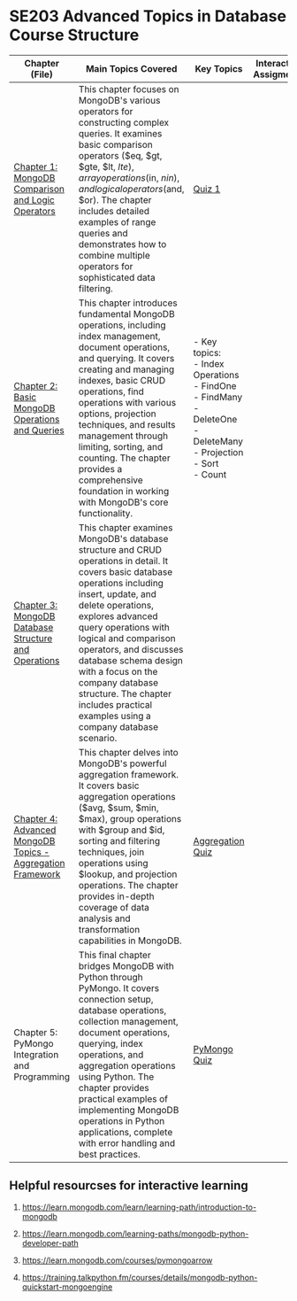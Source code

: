 
# SE203 Advanced Topics in Database Course Structure  

| Chapter (File) | Main Topics Covered | Key Topics | Interactive Assigments 
|----------------|-------------------| ---- | ------ |
| [Chapter 1: MongoDB Comparison and Logic Operators](https://github.com/astral-fate/SE203-Advanced-Topics-in-Database/tree/main/MongoDB%20Comparison%20and%20Logic%20Operators) | This chapter focuses on MongoDB's various operators for constructing complex queries. It examines basic comparison operators ($eq, $gt, $gte, $lt, $lte), array operations ($in, $nin), and logical operators ($and, $or). The chapter includes detailed examples of range queries and demonstrates how to combine multiple operators for sophisticated data filtering. | [Quiz 1](https://astral-fate.github.io/MongoDB-Comparison-and-Logic-Operators-quiz/)
| [Chapter 2: Basic MongoDB Operations and Queries](https://github.com/astral-fate/SE203-Advanced-Topics-in-Database/tree/main/Basic%20MongoDB%20Operations%20and%20Queries) | This chapter introduces fundamental MongoDB operations, including index management, document operations, and querying. It covers creating and managing indexes, basic CRUD operations, find operations with various options, projection techniques, and results management through limiting, sorting, and counting. The chapter provides a comprehensive foundation in working with MongoDB's core functionality. |  - Key topics: <br>- Index Operations <br> - FindOne <br>  - FindMany<br> - DeleteOne <br> - DeleteMany<br> - Projection<br> - Sort<br> - Count<br>| 
| [Chapter 3: MongoDB Database Structure and Operations](https://github.com/astral-fate/SE203-Advanced-Topics-in-Database/tree/main/MongoDB%20Database%20Structure%20and%20Operations) | This chapter examines MongoDB's database structure and CRUD operations in detail. It covers basic database operations including insert, update, and delete operations, explores advanced query operations with logical and comparison operators, and discusses database schema design with a focus on the company database structure. The chapter includes practical examples using a company database scenario. |
| [Chapter 4: Advanced MongoDB Topics - Aggregation Framework](https://github.com/astral-fate/SE203-Advanced-Topics-in-Database/tree/main/Advanced%20MongoDB%20Aggregation%20Framework)  | This chapter delves into MongoDB's powerful aggregation framework. It covers basic aggregation operations ($avg, $sum, $min, $max), group operations with $group and $id, sorting and filtering techniques, join operations using $lookup, and projection operations. The chapter provides in-depth coverage of data analysis and transformation capabilities in MongoDB.| [Aggregation Quiz](https://astral-fate.github.io/Advanced-MongoDB-Aggregation-Framework-Quiz/)
| Chapter 5: PyMongo Integration and Programming | This final chapter bridges MongoDB with Python through PyMongo. It covers connection setup, database operations, collection management, document operations, querying, index operations, and aggregation operations using Python. The chapter provides practical examples of implementing MongoDB operations in Python applications, complete with error handling and best practices. | [PyMongo Quiz](https://astral-fate.github.io/PyMongo-Python-with-MongoDB/) 


## Helpful resourcses for interactive learning 

1. https://learn.mongodb.com/learn/learning-path/introduction-to-mongodb
2. https://learn.mongodb.com/learning-paths/mongodb-python-developer-path

3. https://learn.mongodb.com/courses/pymongoarrow
4. https://training.talkpython.fm/courses/details/mongodb-python-quickstart-mongoengine
